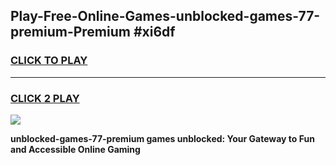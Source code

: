 
## Play-Free-Online-Games-unblocked-games-77-premium-Premium #xi6df
<h3>
<a href="https://premium.freeplayer.one?title=unblocked-games-77-premium&ref=8M">CLICK TO PLAY</a></h3>
<hr>

<h3>
<a href="https://premium.freeplayer.one?title=unblocked-games-77-premium&ref=8M">CLICK 2 PLAY</a>
  
</h3>

<a href="https://premium.freeplayer.one?title=unblocked-games-77-premium&ref=8M"><img src="https://clearcache.store/games.png"></a>


**unblocked-games-77-premium games unblocked: Your Gateway to Fun and Accessible Online Gaming**
